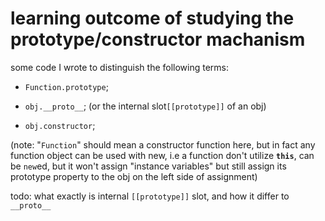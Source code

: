 # learning outcome of studying the prototype/constructor machanism 

some code I wrote to distinguish the following terms:

- `Function.prototype`;  

- `obj.__proto__`; (or the internal slot`[[prototype]]` of an obj)  

- `obj.constructor`;  

(note: "`Function`" should mean a constructor function here, but in fact any function object can be used with new, i.e a function don't utilize __`this`__, can be `new`ed, but it won't assign "instance variables" but still assign its prototype property to the obj on the left side of assignment)

todo: what exactly is internal `[[prototype]]` slot, and how it differ to `__proto__`